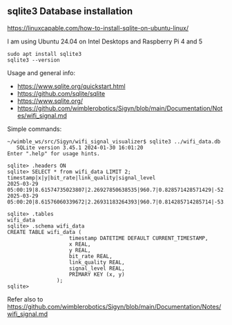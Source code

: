 ## sqlite3 Database installation

https://linuxcapable.com/how-to-install-sqlite-on-ubuntu-linux/

I am using Ubuntu 24.04 on Intel Desktops and Raspberry Pi 4 and 5
```
sudo apt install sqlite3
sqlite3 --version
```

Usage and general info:
- https://www.sqlite.org/quickstart.html
- https://github.com/sqlite/sqlite
- https://www.sqlite.org/
- https://github.com/wimblerobotics/Sigyn/blob/main/Documentation/Notes/wifi_signal.md

Simple commands:
```
~/wimble_ws/src/Sigyn/wifi_signal_visualizer$ sqlite3 ../wifi_data.db
   SQLite version 3.45.1 2024-01-30 16:01:20
Enter ".help" for usage hints.

sqlite> .headers ON
sqlite> SELECT * from wifi_data LIMIT 2;
timestamp|x|y|bit_rate|link_quality|signal_level
2025-03-29 05:00:19|8.61574735023807|2.26927850638535|960.7|0.828571428571429|-52.0
2025-03-29 05:00:20|8.61576060339672|2.26931183264393|960.7|0.814285714285714|-53.0

sqlite> .tables
wifi_data
sqlite> .schema wifi_data
CREATE TABLE wifi_data (
                    timestamp DATETIME DEFAULT CURRENT_TIMESTAMP,
                    x REAL,
                    y REAL,
                    bit_rate REAL,
                    link_quality REAL,
                    signal_level REAL,
                    PRIMARY KEY (x, y)
                );
sqlite> 
```
Refer also to https://github.com/wimblerobotics/Sigyn/blob/main/Documentation/Notes/wifi_signal.md
